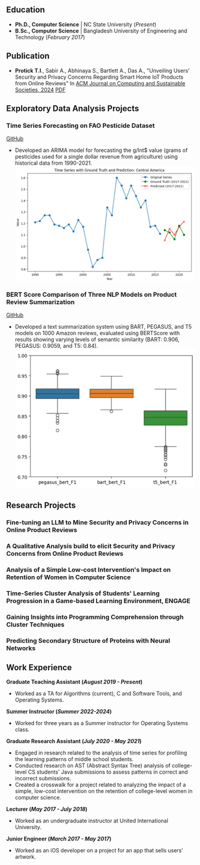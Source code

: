 ## Education

- **Ph.D., Computer Science** | NC State University (_Present_)
- **B.Sc., Computer Science** | Bangladesh University of Engineering and Technology (_February 2017_)

## Publication

- **Protick T.I**., Sabir A., Abhinaya S., Bartlett A., Das A., "Unveiling Users’ Security and Privacy Concerns Regarding Smart Home IoT Products from Online Reviews" In [ACM Journal on Computing and Sustainable Societies, 2024](https://dl.acm.org/doi/abs/10.1145/3685929#) [PDF](https://dl.acm.org/doi/pdf/10.1145/3685929)

## Exploratory Data Analysis Projects

### Time Series Forecasting on FAO Pesticide Dataset

[GitHub](https://github.com/TaufiqIslamProtick/pesticide-data-analysis)

- Developed an ARIMA model for forecasting the g/Int$ value (grams of pesticides used for a single dollar revenue from agriculture) using historical data from 1990-2021.
  ![arima](/assets/images/arima.png)

### BERT Score Comparison of Three NLP Models on Product Review Summarization

[GitHub](https://github.com/TaufiqIslamProtick/text-summarizer)

- Developed a text summarization system using BART, PEGASUS, and T5 models on 1000 Amazon reviews, evaluated using BERTScore with results showing varying levels of semantic similarity (BART: 0.906, PEGASUS: 0.9059, and T5: 0.84).
  ![bert](/assets/images/bert.png)

## Research Projects

### Fine-tuning an LLM to Mine Security and Privacy Concerns in Online Product Reviews

### A Qualitative Analysis build to elicit Security and Privacy Concerns from Online Product Reviews

### Analysis of a Simple Low-cost Intervention's Impact on Retention of Women in Computer Science

### Time-Series Cluster Analysis of Students' Learning Progression in a Game-based Learning Environment, ENGAGE

### Gaining Insights into Programming Comprehension through Cluster Techniques

### Predicting Secondary Structure of Proteins with Neural Networks

## Work Experience

**Graduate Teaching Assistant (_August 2019 - Present_)**

- Worked as a TA for Algorithms (current), C and Software Tools, and Operating Systems.

**Summer Instructor (_Summer 2022-2024_)**

- Worked for three years as a Summer instructor for Operating Systems class.

**Graduate Research Assistant (_July 2020 - May 2021_)**

- Engaged in research related to the analysis of time series for profiling the learning patterns of middle school students.
- Conducted research on AST (Abstract Syntax Tree) analysis of college-level CS students' Java submissions to assess patterns in correct and incorrect submissions.
- Created a crosswalk for a project related to analyzing the impact of a simple, low-cost intervention on the retention of college-level women in computer science.

**Lecturer (_May 2017 - July 2018_)**

- Worked as an undergraduate instructor at United International University.

**Junior Engineer (_March 2017 - May 2017_)**

- Worked as an iOS developer on a project for an app that sells users' artwork.

